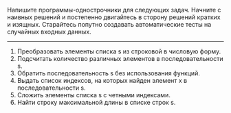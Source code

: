 Напишите программы-однострочники для следующих задач. Начните с наивных решений и постепенно двигайтесь в сторону решений кратких и изящных. Старайтесь попутно создавать автоматические тесты на случайных входных данных.
____
1. Преобразовать элементы списка s из строковой в числовую форму.
2. Подсчитать количество различных элементов в последовательности s.
3. Обратить последовательность s без использования функций.
4. Выдать список индексов, на которых найден элемент x в последовательности s.
5. Сложить элементы списка s с четными индексами.
6. Найти строку максимальной длины в списке строк s.
